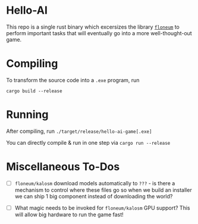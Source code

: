 
# Hello-AI

This repo is a single rust binary which excersizes the library [`floneum`](https://github.com/floneum/floneum)
to perform important tasks that will eventually go into a more well-thought-out game.

# Compiling

To transform the source code into a `.exe` program, run

```
cargo build --release
```


# Running

After compiling, run `./target/release/hello-ai-game[.exe]`

You can directly compile & run in one step via `cargo run --release`


# Miscellaneous To-Dos

 - [ ] `floneum/kalosm` download models automatically to `???` - is there a mechanism to control where these files go so when we build an installer we can ship 1 big component instead of downloading the world?
 - [ ] What magic needs to be invoked for `floneum/kalosm` GPU support? This will allow big hardware to run the game fast!






